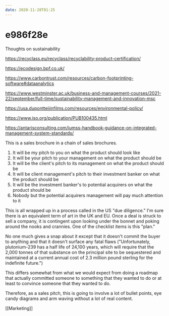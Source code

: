 ```yaml
---
date: 2020-11-28T01:25
---
```


# e986f28e

Thoughts on sustainability

https://recyclass.eu/recyclass/recyclability-product-certification/

https://ecodesign.bpf.co.uk/

https://www.carbontrust.com/resources/carbon-footprinting-software#dataanalytics

https://www.westminster.ac.uk/business-and-management-courses/2021-22/september/full-time/sustainability-management-and-innovation-msc

https://usa.dupontteijinfilms.com/resources/environmental-policy/

https://www.iso.org/publication/PUB100435.html

https://antarisconsulting.com/iumss-handbook-guidance-on-integrated-management-system-standards/

This is a sales brochure in a chain of sales brochures.

1. It will be my pitch to you on what the product should look like
2. It will be your pitch to your management on what the product should be
3. It will be the client's pitch to its management on what the product should be
4. It will be client management's pitch to their investment banker on what the product should be
5. It will be the investment banker's to potential acquirers on what the product should be
6. Nobody but the potential acquirers management will pay much attention to it

This is all wrapped up in a process called in the US "due diligence." I'm sure there is an equivalent term of art in the UK and EU. Once a deal is struck to sell a company, it is contingent upon looking under the bonnet and poking around the nooks and crannies. One of the checklist items is this "plan."

No one much gives a snap about it except that it doesn't commit the buyer to anything and that it doesn't surface any fatal flaws ("Unfortunately, plutonium-239 has a half life of 24,100 years, which will require that the 2,000 tonnes of that substance on the principal site to be sequestered and maintained at a current annual cost of 2.3 million pound sterling for the indefinite future.")

This differs somewhat from what we would expect from doing a roadmap that actually committed someone to something that they wanted to do or at least to convince someone that they wanted to do.

Therefore, as a sales pitch, this is going to involve a lot of bullet points, eye candy diagrams and arm waving without a lot of real content.

[[Marketing]]


